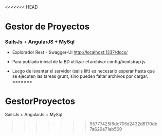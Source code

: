 <<<<<<< HEAD
# Gestor de Proyectos

### [SailsJs](http://sailsjs.org) + AngularJS + MySql

 + Explorador Rest - Swagger-UI [http://localhost:1337/docs/](http://localhost:1337/docs/)

 + Para poblado inicial de la BD utilizar el archivo: config/bootstrap.js

+ Luego de levantar el servidor (sails lift) es necesario esperar hasta que se ejecuten las tareas grunt, sino pueden faltar archivos por cargar.
=======
# GestorProyectos
SailsJs + AngularJs + MySql
>>>>>>> 95777425f6dc706d2432d6170db7a629e71eb560
